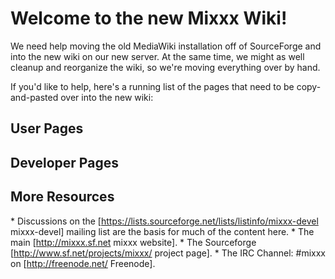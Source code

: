 # Welcome to the new Mixxx Wiki\!

We need help moving the old MediaWiki installation off of SourceForge
and into the new wiki on our new server. At the same time, we might as
well cleanup and reorganize the wiki, so we're moving everything over by
hand.

If you'd like to help, here's a running list of the pages that need to
be copy-and-pasted over into the new wiki:

## User Pages

## Developer Pages

## More Resources

\* Discussions on the
\[<https://lists.sourceforge.net/lists/listinfo/mixxx-devel>
mixxx-devel\] mailing list are the basis for much of the content here.
\* The main \[<http://mixxx.sf.net> mixxx website\]. \* The Sourceforge
\[<http://www.sf.net/projects/mixxx/> project page\]. \* The IRC
Channel: \#mixxx on \[<http://freenode.net/> Freenode\].
